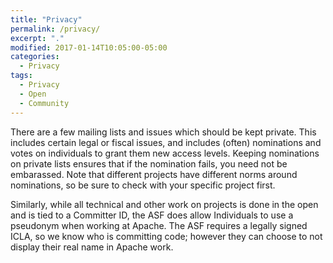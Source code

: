 ```yaml
---
title: "Privacy"
permalink: /privacy/
excerpt: "."
modified: 2017-01-14T10:05:00-05:00
categories:
  - Privacy
tags:
  - Privacy
  - Open
  - Community
---
```


There are a few mailing lists and issues which should be kept private. This includes certain legal or fiscal issues, and includes (often) nominations and votes on individuals to grant them new access levels. Keeping nominations on private lists ensures that if the nomination fails, you need not be embarassed. Note that different projects have different norms around nominations, so be sure to check with your specific project first.

Similarly, while all technical and other work on projects is done in the open and is tied to a Committer ID, the ASF does allow Individuals to use a pseudonym when working at Apache.  The ASF requires a legally signed ICLA, so we know who is committing code; however they can choose to not display their real name in Apache work. 
